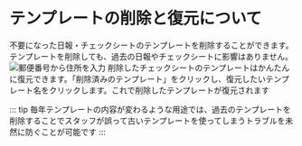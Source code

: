 # テンプレートの削除と復元について<Badge text="GOLD限定" type="warning" />
不要になった日報・チェックシートのテンプレートを削除することができます。テンプレートを削除しても、過去の日報やチェックシートに影響はありません。
![郵便番号から住所を入力](/parts/t22.png)
削除したチェックシートのテンプレートはかんたんに復元できます。「削除済みのテンプレート」をクリックし、復元したいテンプレート名をクリックします。これで削除したテンプレートが復元されます

::: tip
毎年テンプレートの内容が変わるような用途では、過去のテンプレートを削除することでスタッフが誤って古いテンプレートを使ってしまうトラブルを未然に防ぐことが可能です
:::
